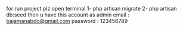 for run project plz open terminal 1- php artisan migrate 2- php artisan db:seed then u have this account as admin email : bajamanabdo@gmail.com
password : 123456789

